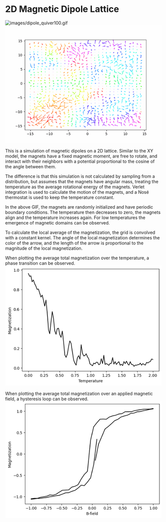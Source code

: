 # 2D Magnetic Dipole Lattice

![images/dipole_quiver100.gif](images/dipole_quiver100.gif) ![images/dipole_quiver30.gif](images/dipole_quiver30.gif)

This is a simulation of magnetic dipoles on a 2D lattice. Similar to the XY model, the magnets have a fixed magnetic moment, are free to rotate, and interact with their neighbors with a potential proportional to the cosine of the angle between them.

The difference is that this simulation is not calculated by sampling from a distribution, but assumes that the magnets have angular mass, treating the temperature as the average rotational energy of the magnets. Verlet integration is used to calculate the motion of the magnets, and a Nosé thermostat is used to keep the temperature constant.

In the above GIF, the magnets are randomly initialized and have periodic boundary conditions. The temperature then decreases to zero, the magnets align and the temperature increases again. For low temperatures the emergence of magnetic domains can be observed.

To calculate the local average of the magnetization, the grid is convolved with a constant kernel. The angle of the local magnetization determines the color of the arrow, and the length of the arrow is proportional to the magnitude of the local magnetization.

When plotting the average total magnetization over the temperature, a phase transition can be observed.
![images/phase_transition.png](images/phase_transition.png)

When plotting the average total magnetization over an applied magnetic field, a hysteresis loop can be observed.
![images/hysteresis.png](images/hysteresis.png)
